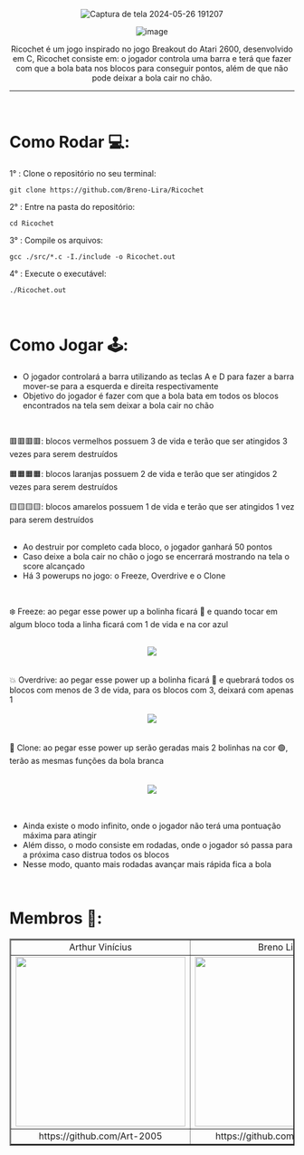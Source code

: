 <div align="center">
  
![Captura de tela 2024-05-26 191207](https://github.com/Breno-Lira/Ricochet/assets/142419627/658a73e1-23f2-4acd-b906-099bb2c487ba)

</div>
<div align="center">
  
![image](https://github.com/Breno-Lira/Ricochet/assets/142419627/3ac87268-78e6-4a3e-8030-1f2c20b6046b)

</div>
<p align="center">Ricochet é um jogo inspirado no jogo Breakout do Atari 2600, desenvolvido em C, Ricochet consiste em: o jogador controla uma barra e terá que fazer com que a bola bata nos blocos para conseguir pontos, além de que não pode deixar a bola cair no chão.</p>

---
<br>

# Como Rodar 💻:

1° : Clone o repositório no seu terminal:

```
git clone https://github.com/Breno-Lira/Ricochet
```

2° : Entre na pasta do repositório:

```
cd Ricochet
```

3° : Compile os arquivos:

```
gcc ./src/*.c -I./include -o Ricochet.out
```

4° : Execute o executável:

```
./Ricochet.out
```
<br>

# Como Jogar 🕹️:

- O jogador controlará a barra utilizando as teclas A e D para fazer a barra mover-se para a esquerda e direita respectivamente
- Objetivo do jogador é fazer com que a bola bata em todos os blocos encontrados na tela sem deixar a bola cair no chão
<br>

🟥🟥🟥🟥: blocos vermelhos possuem 3 de vida e terão que ser atingidos 3 vezes para serem destruídos
<br>
<br>
🟧🟧🟧🟧: blocos laranjas possuem 2 de vida e terão que ser atingidos 2 vezes para serem destruídos
<br>
<br>
🟨🟨🟨🟨: blocos amarelos possuem 1 de vida e terão que ser atingidos 1 vez para serem destruídos
<br>
<br>

 - Ao destruir por completo cada bloco, o jogador ganhará 50 pontos
 - Caso deixe a bola cair no chão o jogo se encerrará mostrando na tela o score alcançado
 - Há 3 powerups no jogo: o Freeze, Overdrive e o Clone
<br>

❄️ Freeze: ao pegar esse power up a bolinha ficará 🔵 e quando tocar em algum bloco toda a linha ficará com 1 de vida e na cor azul
<br>
<br>
<div align="center"><img src="https://github.com/Breno-Lira/Ricochet/assets/142419627/9dcafc06-322e-4ecc-beda-fe47a846ea1f"></div>

<br>
<br>
💥 Overdrive: ao pegar esse power up a bolinha ficará 🔴 e quebrará todos os blocos com menos de 3 de vida, para os blocos com 3, deixará com apenas 1
<br>
<br>
<div align="center"><img src="https://github.com/Breno-Lira/Ricochet/assets/142419627/a0785243-ee35-4764-966a-cae58f5285e3"></div>
<br>
<br>
🧪 Clone: ao pegar esse power up serão geradas mais 2 bolinhas na cor 🟢, terão as mesmas funções da bola branca
<br>
<br>
<br>
<div align="center"><img src="https://github.com/Breno-Lira/Ricochet/assets/142419627/250a2387-7fdd-41b9-9422-e8e3da9484a8"></div>
<br>
<br>

  - Ainda existe o modo infinito, onde o jogador não terá uma pontuação máxima para atingir
  - Além disso, o modo consiste em rodadas, onde o jogador só passa para a próxima caso distrua todos os blocos
  - Nesse modo, quanto mais rodadas avançar mais rápida fica a bola

<br>

# Membros 👥:

<div align="center">
  <table border="2">
    <tr>
        <td align="center">Arthur Vinícius</td>
        <td align="center">Breno Lira</td>
        <td align="center">Lucas de Holanda</td>
    </tr>
    <tr>
        <td><img src="https://github.com/Breno-Lira/Ricochet/assets/142419627/806fb6bb-cd83-4e3e-a622-d3b741ebc3b2" width="300"></td>
        <td><img src="https://github.com/Breno-Lira/Ricochet/assets/142419627/daad86ad-8649-4a47-86fe-bb2bfa87d16f" width="300"></td>
        <td><img src="https://github.com/Breno-Lira/Ricochet/assets/142419627/92f45873-b1a5-4dfb-b338-74e0208a6e57" width="300"></td>
    </tr>
    <tr>
        <td align="center">https://github.com/Art-2005</td>
        <td align="center">https://github.com/Breno-Lira</td>
        <td align="center">https://github.com/LucasHolandaBarros</td>
    </tr>
  </table>
</div>
